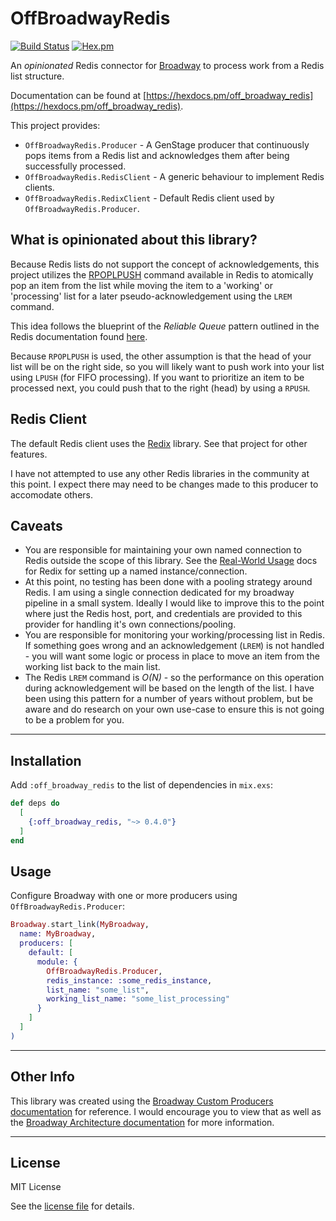 # OffBroadwayRedis

[![Build Status](https://travis-ci.org/amokan/off_broadway_redis.svg?branch=master)](https://travis-ci.org/amokan/off_broadway_redis)
[![Hex.pm](https://img.shields.io/hexpm/v/off_broadway_redis.svg)](https://hex.pm/packages/off_broadway_redis)

An _opinionated_ Redis connector for [Broadway](https://github.com/plataformatec/broadway) to process work from a Redis list structure.

Documentation can be found at [https://hexdocs.pm/off_broadway_redis](https://hexdocs.pm/off_broadway_redis).

This project provides:

* `OffBroadwayRedis.Producer` - A GenStage producer that continuously pops items from a Redis list and acknowledges them after being successfully processed.
* `OffBroadwayRedis.RedisClient` - A generic behaviour to implement Redis clients.
* `OffBroadwayRedis.RedixClient` - Default Redis client used by `OffBroadwayRedis.Producer`.

## What is opinionated about this library?

Because Redis lists do not support the concept of acknowledgements, this project utilizes the [RPOPLPUSH](https://redis.io/commands/rpoplpush) command available in Redis to atomically pop an item from the list while moving the item to a 'working' or 'processing' list for a later pseudo-acknowledgement using the `LREM` command.

This idea follows the blueprint of the _Reliable Queue_ pattern outlined in the Redis documentation found [here](https://redis.io/commands/rpoplpush#pattern-reliable-queue).

Because `RPOPLPUSH` is used, the other assumption is that the head of your list will be on the right side, so you will likely want to push work into your list using `LPUSH` (for FIFO processing). If you want to prioritize an item to be processed next, you could push that to the right (head) by using a `RPUSH`.

## Redis Client

The default Redis client uses the [Redix](https://github.com/whatyouhide/redix) library. See that project for other features.

I have not attempted to use any other Redis libraries in the community at this point. I expect there may need to be changes made to this producer to accomodate others.

## Caveats

* You are responsible for maintaining your own named connection to Redis outside the scope of this library. See the [Real-World Usage](https://hexdocs.pm/redix/real-world-usage.html) docs for Redix for setting up a named instance/connection.
* At this point, no testing has been done with a pooling strategy around Redis. I am using a single connection dedicated for my broadway pipeline in a small system. Ideally I would like to improve this to the point where just the Redis host, port, and credentials are provided to this provider for handling it's own connections/pooling.
* You are responsible for monitoring your working/processing list in Redis. If something goes wrong and an acknowledgement (`LREM`) is not handled - you will want some logic or process in place to move an item from the working list back to the main list.
* The Redis `LREM` command is _O(N)_ - so the performance on this operation during acknowledgement will be based on the length of the list. I have been using this pattern for a number of years without problem, but be aware and do research on your own use-case to ensure this is not going to be a problem for you.

----

## Installation

Add `:off_broadway_redis` to the list of dependencies in `mix.exs`:

```elixir
def deps do
  [
    {:off_broadway_redis, "~> 0.4.0"}
  ]
end
```

## Usage

Configure Broadway with one or more producers using `OffBroadwayRedis.Producer`:

```elixir
Broadway.start_link(MyBroadway,
  name: MyBroadway,
  producers: [
    default: [
      module: {
        OffBroadwayRedis.Producer,
        redis_instance: :some_redis_instance,
        list_name: "some_list",
        working_list_name: "some_list_processing"
      }
    ]
  ]
)
```

----

## Other Info

This library was created using the [Broadway Custom Producers documentation](https://hexdocs.pm/broadway/custom-producers.html) for reference. I would encourage you to view that as well as the [Broadway Architecture documentation](https://hexdocs.pm/broadway/architecture.html) for more information.

----

## License

MIT License

See the [license file](LICENSE.txt) for details.
